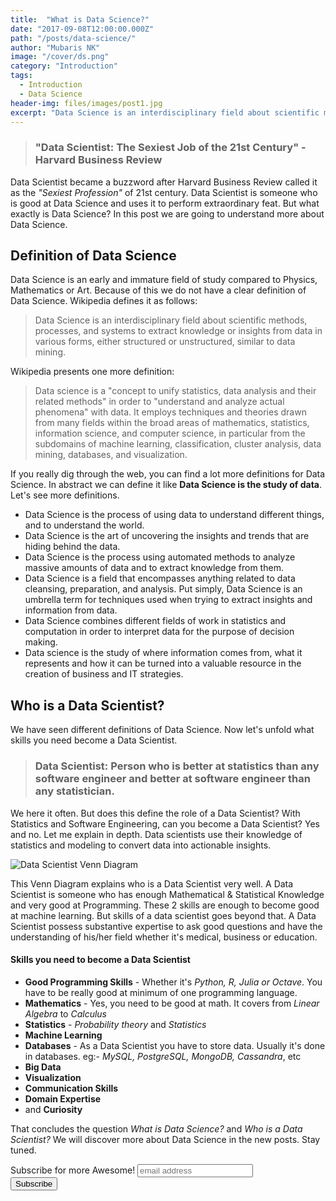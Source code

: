 ```yaml
---
title:  "What is Data Science?"
date: "2017-09-08T12:00:00.000Z"
path: "/posts/data-science/"
author: "Mubaris NK"
image: "/cover/ds.png"
category: "Introduction"
tags: 
  - Introduction
  - Data Science
header-img: files/images/post1.jpg
excerpt: "Data Science is an interdisciplinary field about scientific methods, processes, and systems to extract knowledge or insights from data in various forms, either structured or unstructured, similar to data mining."
---
```


> ### "Data Scientist: The Sexiest Job of the 21st Century" - Harvard Business Review

Data Scientist became a buzzword after Harvard Business Review called it as the *"Sexiest Profession"* of 21st century. Data Scientist is someone who is good at Data Science and uses it to perform extraordinary feat. But what exactly is Data Science? In this post we are going to understand more about Data Science.

## Definition of Data Science

Data Science is an early and immature field of study compared to Physics, Mathematics or Art. Because of this we do not have a clear definition of Data Science. Wikipedia defines it as follows:

> Data Science is an interdisciplinary field about scientific methods, processes, and systems to extract knowledge or insights from data in various forms, either structured or unstructured, similar to data mining.

Wikipedia presents one more definition:

> Data science is a "concept to unify statistics, data analysis and their related methods" in order to "understand and analyze actual phenomena" with data. It employs techniques and theories drawn from many fields within the broad areas of mathematics, statistics, information science, and computer science, in particular from the subdomains of machine learning, classification, cluster analysis, data mining, databases, and visualization.

If you really dig through the web, you can find a lot more definitions for Data Science. In abstract we can define it like **Data Science is the study of data**. Let's see more definitions.

* Data Science is the process of using data to understand different things, and to understand the world.
* Data Science is the art of uncovering the insights and trends that are hiding behind the data.
* Data Science is the process using automated methods to analyze massive amounts of data and to extract knowledge from them.
* Data Science is a field that encompasses anything related to data cleansing, preparation, and analysis. Put simply, Data Science is an umbrella term for techniques used when trying to extract insights and information from data.
* Data Science combines different fields of work in statistics and computation in order to interpret data for the purpose of decision making.
* Data science is the study of where information comes from, what it represents and how it can be turned into a valuable resource in the creation of business and IT strategies.

## Who is a Data Scientist?

We have seen different definitions of Data Science. Now let's unfold what skills you need become a Data Scientist.

> ### Data Scientist: Person who is better at statistics than any software engineer and better at software engineer than any statistician.

We here it often. But does this define the role of a Data Scientist? With Statistics and Software Engineering, can you become a Data Scientist? Yes and no. Let me explain in depth. Data scientists use their knowledge of statistics and modeling to convert data into actionable insights.


![Data Scientist Venn Diagram](https://i.imgur.com/4LtswsT.jpg)

This Venn Diagram explains who is a Data Scientist very well. A Data Scientist is someone who has enough Mathematical & Statistical Knowledge and very good at Programming. These 2 skills are enough to become good at machine learning. But skills of a data scientist goes beyond that. A Data Scientist possess substantive expertise to ask good questions and have the understanding of his/her field whether it's medical, business or education.

#### Skills you need to become a Data Scientist

* **Good Programming Skills** - Whether it's *Python, R, Julia or Octave*. You have to be really good at minimum of one programming language.
* **Mathematics** - Yes, you need to be good at math. It covers from *Linear Algebra* to *Calculus*
* **Statistics** - *Probability theory* and *Statistics*
* **Machine Learning**
* **Databases** - As a Data Scientist you have to store data. Usually it's done in databases. eg:- *MySQL, PostgreSQL, MongoDB, Cassandra*, etc
* **Big Data**
* **Visualization**
* **Communication Skills**
* **Domain Expertise**
* and **Curiosity**

That concludes the question *What is Data Science?* and *Who is a Data Scientist?* We will discover more about Data Science in the new posts. Stay tuned.


<div id="mc_embed_signup">
<form action="//mubaris.us16.list-manage.com/subscribe/post?u=f9e9a4985cce81e89169df2bf&amp;id=3654da5463" method="post" id="mc-embedded-subscribe-form" name="mc-embedded-subscribe-form" class="validate" target="_blank" novalidate>
    <div id="mc_embed_signup_scroll">
	<label for="mce-EMAIL">Subscribe for more Awesome!</label>
	<input type="email" value="" name="EMAIL" class="email" id="mce-EMAIL" placeholder="email address" required>
    <!-- real people should not fill this in and expect good things - do not remove this or risk form bot signups-->
    <div style="position: absolute; left: -5000px;" aria-hidden="true"><input type="text" name="b_f9e9a4985cce81e89169df2bf_3654da5463" tabindex="-1" value=""></div>
    <div class="clear"><input type="submit" value="Subscribe" name="subscribe" id="mc-embedded-subscribe" class="button"></div>
    </div>
</form>
</div>